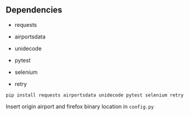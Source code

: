 ## Dependencies

* requests

* airportsdata

* unidecode 

* pytest

* selenium

* retry

`pip install requests airportsdata unidecode pytest selenium retry`

Insert origin airport and firefox binary location in `config.py`